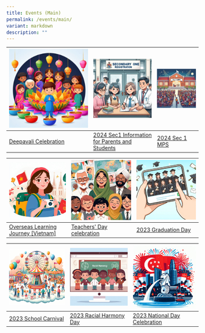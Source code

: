 ```yaml
---
title: Events (Main)
permalink: /events/main/
variant: markdown
description: ""
---
```

| ![](/images/Events/2023%20Deepavali/Deepavalithumbnail.jfif) | ![](/images/Events/2024%20Sec1%20Info%20(P_S)/Sec1_thumbnail.png) | ![](/images/Thumbnails/2024_Sec_1_MPS.png) |
| -------- | -------- | -------- |
| [Deepavali Celebration](/events/deepavali2023)     | [2024 Sec1 Information for Parents and Students](/events/2024sec1information)     | [2024 Sec 1 MPS](/events/2024-sec-1-meet-the-parents-session-5-jan-2024/)     |


| ![](/images/Events/2023%20OLJ%20(Vietnam)/OLJthumbnail.jfif) | ![](/images/Events/2023%20Teachers'%20Day/TDthumbnail.jfif) | ![](/images/Events/2023%20Graduation%20Day/Gradthumbnail.jfif) |
| -------- | -------- | -------- |
| [Overseas Learning Journey [Vietnam]](/events/olj2023)     | [Teachers' Day celebration](/events/td2023)     | [2023 Graduation Day](/events/gradday2023)     |


| ![](/images/Events/2023%20School%20Carnival/Sch_Carnival_thumbnail.jfif) | ![](/images/Events/2023%20RHD/RDthumbnail.jfif) | ![](/images/Events/2023%20National%20Day/NDPthumbnail.jfif) |
| ----- | ------ | ------- |
|[2023 School Carnival](/events/schoolcarnival2023/)   | [2023 Racial Harmony Day](/events/rhd2023/)     | [2023 National Day Celebration](/events/ndp2023/)    |